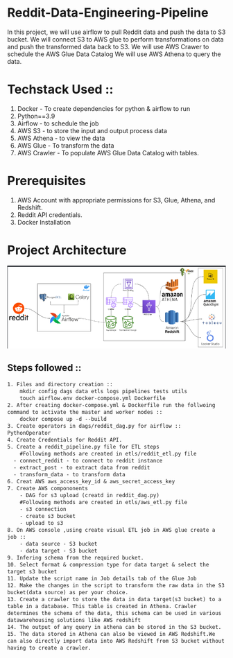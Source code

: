 # Reddit-Data-Engineering-Pipeline
In this project, we will use airflow to pull Reddit data and push the data to S3 bucket.
We will connect S3 to AWS glue to perform transformations on data and push the transformed data back to S3.
We will use AWS Crawer to schedule the AWS Glue Data Catalog 
We will use AWS Athena to query the data.

# Techstack Used ::
1. Docker - To create dependencies for python & airflow to run
2. Python==3.9
3. Airflow - to schedule the job
4. AWS S3 - to store the input and output process data
5. AWS Athena - to view the data
6. AWS Glue - To transform the data
7. AWS Crawler - To populate AWS Glue Data Catalog with tables.

# Prerequisites
1. AWS Account with appropriate permissions for S3, Glue, Athena, and Redshift.
2. Reddit API credentials.
3. Docker Installation

# Project Architecture
![alt text](image.png)

## Steps followed ::
    1. Files and directory creation ::
        mkdir config dags data etls logs pipelines tests utils
        touch airflow.env docker-compose.yml Dockerfile
    2. After creating docker-compose.yml & Dockerfile run the follwoing command to activate the master and worker nodes ::
        docker compose up -d --build
    3. Create operators in dags/reddit_dag.py for airflow :: PythonOperator
    4. Create Credentials for Reddit API.
    5. Create a reddit_pipeline.py file for ETL steps
        #Following methods are created in etls/reddit_etl.py file
      - connect_reddit - to connect to reddit instance
      - extract_post - to extract data from reddit
      - transform_data - to transform data
    6. Creat AWS aws_access_key_id & aws_secret_access_key
    7. Create AWS compononents 
        - DAG for s3 upload (creatd in reddit_dag.py)
        #Following methods are created in etls/aws_etl.py file
        - s3 connection
        - create s3 bucket
        - upload to s3
    8. On AWS console ,using create visual ETL job in AWS glue create a job ::
        - data source - S3 bucket
        - data target - S3 bucket
    9. Infering schema from the required bucket.
    10. Select format & compression type for data target & select the target s3 bucket
    11. Update the script name in Job details tab of the Glue Job
    12. Make the changes in the script to transform the raw data in the S3 bucket(data source) as per your choice.
    13. Create a crawler to store the data in data target(s3 bucket) to a table in a database. This table is created in Athena. Crawler determines the schema of the data, this schema can be used in various datawarehousing solutions like AWS redshift
    14. The output of any query in athena can be stored in the S3 bucket.
    15. The data stored in Athena can also be viewed in AWS Redshift.We can also directly import data into AWS Redshift from S3 bucket without having to create a crawler.
